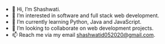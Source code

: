 - 👋 Hi, I’m Shashwati.
- 👀 I’m interested in software and full stack web development.
- 🌱 I’m currently learning Python, Java and JavaScript.
- 💞️ I’m looking to collaborate on web development projects.
- 📫 Reach me via my email shashwatid052020@gmail.com.

<!---
Shashwati-2002/Shashwati-2002 is a ✨ special ✨ repository because its `README.md` (this file) appears on your GitHub profile.
You can click the Preview link to take a look at your changes.
--->
